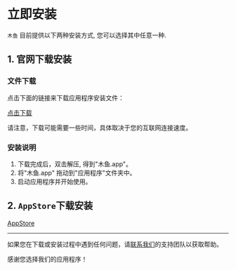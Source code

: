 # 立即安装

`木鱼` 目前提供以下两种安装方式, 您可以选择其中任意一种.

## 1. 官网下载安装

### 文件下载

点击下面的链接来下载应用程序安装文件：

[点击下载](https://breakit.thriller.fun/packages/Muyu.zip)

请注意，下载可能需要一些时间，具体取决于您的互联网连接速度。

### 安装说明

1. 下载完成后，双击解压, 得到"木鱼.app"。
2. 将"木鱼.app" 拖动到"应用程序"文件夹中。
3. 启动应用程序并开始使用。

## 2. `AppStore`下载安装

[AppStore](https://apps.apple.com/us/app/%E6%9C%A8%E9%B1%BC-%E9%AB%98%E6%95%88%E5%B7%A5%E4%BD%9C-%E5%81%A5%E5%BA%B7%E7%94%9F%E6%B4%BB/id6465346683?l=zh-Hans-CN&mt=12)

----

如果您在下载或安装过程中遇到任何问题，请[联系我们](mailto:thrillerone@hotmail.com)的支持团队以获取帮助。

感谢您选择我们的应用程序！

